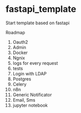 # fastapi_template
Start template based on fastapi

Roadmap
1) Oauth2
2) Admin
3) Docker 
4) Ngnix
5) logs for every request
6) tests
7) Login with LDAP
8) Postgres
9) Celery
10) n8n
11) Generic Notificator
12) Email, Sms
13) jupyter notebook
